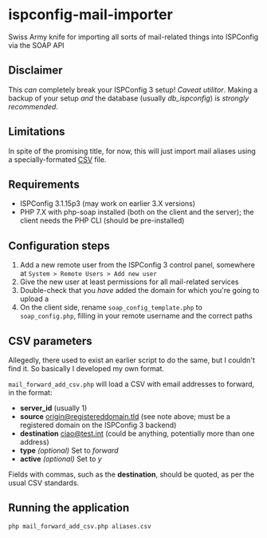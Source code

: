 # ispconfig-mail-importer
Swiss Army knife for importing all sorts of mail-related things into ISPConfig via the SOAP API

## Disclaimer

This _can_ completely break your ISPConfig 3 setup! _Caveat utilitor_. Making a backup of your setup _and_ the database (usually *db_ispconfig*) is _strongly recommended_.

## Limitations

In spite of the promising title, for now, this will just import mail aliases using a specially-formated [CSV](https://en.wikipedia.org/wiki/Comma-separated_values) file.

## Requirements

- ISPConfig 3.1.15p3 (may work on earlier 3.X versions)
- PHP 7.X with php-soap installed (both on the client and the server); the client needs the PHP CLI (should be pre-installed)

## Configuration steps

1. Add a new remote user from the ISPConfig 3 control panel, somewhere at `System > Remote Users > Add new user`
2. Give the new user at least permissions for all mail-related services
3. Double-check that you _have_ added the domain for which you're going to upload a 
4. On the client side, rename `soap_config_template.php` to `soap_config.php`, filling in your remote username and the correct paths

## CSV parameters

Allegedly, there used to exist an earlier script to do the same, but I couldn't find it. So basically I developed my own format.

`mail_forward_add_csv.php` will load a CSV with email addresses to forward, in the format:

- **server_id** (usually 1)
- **source** origin@registereddomain.tld (see note above; must be a registered domain on the ISPConfig 3 backend) 
- **destination** ciao@test.int (could be anything, potentially more than one address)
- **type** *(optional)* Set to *forward*
- **active** *(optional)* Set to *y*

 Fields with commas, such as the **destination**, should be quoted, as per the usual CSV standards.

## Running the application

`php mail_forward_add_csv.php aliases.csv`